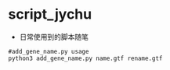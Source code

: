 # script_jychu
- 日常使用到的脚本随笔
```
#add_gene_name.py usage
python3 add_gene_name.py name.gtf rename.gtf
```

